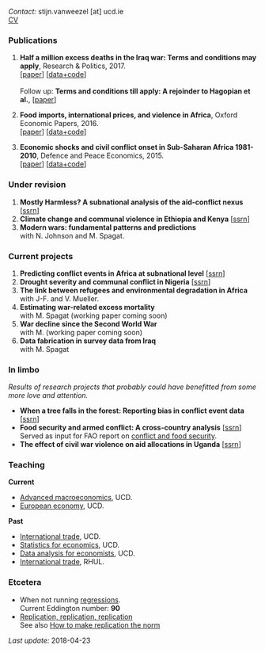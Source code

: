 *Contact:* stijn.vanweezel [at] ucd.ie <br>
[CV](https://github.com/CommonEconomist/cv/raw/master/cv_svw.pdf)

### Publications

1. **Half a million excess deaths in the Iraq war: Terms and conditions may apply**, Research & Politics, 2017.<br>
[[paper](http://journals.sagepub.com/doi/full/10.1177/2053168017732642)] [[data+code](https://github.com/CommonEconomist/publications/tree/master/RAP_2017)] <br><br>
Follow up: **Terms and conditions till apply: A rejoinder to Hagopian et al.**, [[paper](http://journals.sagepub.com/doi/full/10.1177/2053168018757858)]

2. **Food imports, international prices, and violence in Africa**, Oxford Economic Papers, 2016. <br>
[[paper](https://doi.org/10.1093/oep/gpw015)] [[data+code](https://github.com/CommonEconomist/publications/tree/master/OEP_2016)]

3. **Economic shocks and civil conflict onset in Sub-Saharan Africa 1981-2010**, Defence and Peace Economics, 2015. <br>
[[paper](http://www.tandfonline.com/doi/full/10.1080/10242694.2014.887489)] [[data+code](https://github.com/CommonEconomist/publications/tree/master/DPE_2015)]

### Under revision
1. **Mostly Harmless? A subnational analysis of the aid-conflict nexus** [[ssrn](https://ssrn.com/abstract=2450867)]
2. **Climate change and communal violence in Ethiopia and Kenya** [[ssrn](https://ssrn.com/abstract=2880526)]
3. **Modern wars: fundamental patterns and predictions** <br>
with N. Johnson and M. Spagat. 

### Current projects
1. **Predicting conflict events in Africa at subnational level** [[ssrn](https://ssrn.com/abstract=3019940)]
2. **Drought severity and communal conflict in Nigeria** [[ssrn]( https://ssrn.com/abstract=2880540)]
3. **The link between refugees and environmental degradation in Africa** <br>
with J-F. and V. Mueller.
4. **Estimating war-related excess mortality**<br>
with M. Spagat (working paper coming soon)
5. **War decline since the Second World War**<br>
with M. (working paper coming soon)
6. **Data fabrication in survey data from Iraq**<br>
with M. Spagat

### In limbo
*Results of research projects that probably could have benefitted from some more love and attention.*
* **When a tree falls in the forest: Reporting bias in conflict event data** [[ssrn](http://ssrn.com/abstract=2805949)]
* **Food security and armed conflict: A cross-country analysis** [[ssrn](https://ssrn.com/abstract=2934177)]<br>
Served as input for FAO report on [conflict and food security](http://www.fao.org/3/a-i7821e.pdf).
* **The effect of civil war violence on aid allocations in Uganda** [[ssrn](https://ssrn.com/abstract=2843797)]

### Teaching 

**Current**
* [Advanced macroeconomics](https://github.com/CommonEconomist/teaching/tree/master/advanced_macroeconomics), UCD.
* [European economy](https://github.com/CommonEconomist/teaching/tree/master/european_economy), UCD.

**Past**
* [International trade](https://github.com/CommonEconomist/teaching/tree/master/international_trade), UCD.
* [Statistics for economics](https://github.com/CommonEconomist/teaching/tree/master/statistics_economics), UCD.
* [Data analysis for economists](https://github.com/CommonEconomist/teaching/tree/master/data_analysis), UCD.
* [International trade](https://github.com/CommonEconomist/Teaching/tree/master/international_trade/rhul), RHUL.

### Etcetera
* When not running [regressions](https://www.strava.com/athletes/2135375).<br>
Current Eddington number: **90**
* [Replication, replication, replication](https://github.com/CommonEconomist/replications)<br>
See also [How to make replication the norm](https://www.nature.com/articles/d41586-018-02108-9)


*Last update:* 2018-04-23
